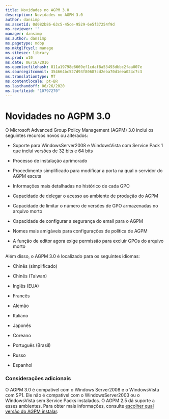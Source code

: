 ```yaml
---
title: Novidades no AGPM 3.0
description: Novidades no AGPM 3.0
author: dansimp
ms.assetid: 0d082b86-63c5-45ce-9529-6e5f37254f9d
ms.reviewer: ''
manager: dansimp
ms.author: dansimp
ms.pagetype: mdop
ms.mktglfcycl: manage
ms.sitesec: library
ms.prod: w10
ms.date: 06/16/2016
ms.openlocfilehash: 811a19798e6669ef1cdaf8a53493dbbc2faa007e
ms.sourcegitcommit: 354664bc527d93f80687cd2eba70d1eea024c7c3
ms.translationtype: MT
ms.contentlocale: pt-BR
ms.lasthandoff: 06/26/2020
ms.locfileid: "10797270"
---
```

# Novidades no AGPM 3.0


O Microsoft Advanced Group Policy Management (AGPM) 3.0 inclui os seguintes recursos novos ou alterados:

-   Suporte para WindowsServer2008 e WindowsVista com Service Pack 1 que inclui versões de 32 bits e 64 bits

-   Processo de instalação aprimorado

-   Procedimento simplificado para modificar a porta na qual o servidor do AGPM escuta

-   Informações mais detalhadas no histórico de cada GPO

-   Capacidade de delegar o acesso ao ambiente de produção do AGPM

-   Capacidade de limitar o número de versões de GPO armazenadas no arquivo morto

-   Capacidade de configurar a segurança do email para o AGPM

-   Nomes mais amigáveis para configurações de política de AGPM

-   A função de editor agora exige permissão para excluir GPOs do arquivo morto

Além disso, o AGPM 3.0 é localizado para os seguintes idiomas:

-   Chinês (simplificado)

-   Chinês (Taiwan)

-   Inglês (EUA)

-   Francês

-   Alemão

-   Italiano

-   Japonês

-   Coreano

-   Português (Brasil)

-   Russo

-   Espanhol

### Considerações adicionais

O AGPM 3.0 é compatível com o Windows Server2008 e o WindowsVista com SP1. Ele não é compatível com o WindowsServer2003 ou o WindowsVista sem Service Packs instalados. O AGPM 2.5 dá suporte a esses ambientes. Para obter mais informações, consulte [escolher qual versão do AGPM instalar](choosing-which-version-of-agpm-to-install.md).

 

 





